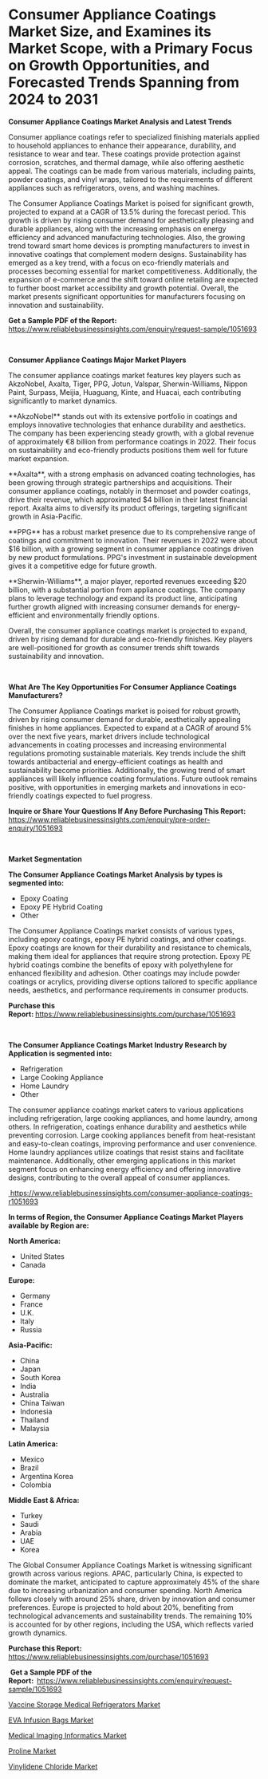 <p><h1>Consumer Appliance Coatings Market Size, and Examines its Market Scope, with a Primary Focus on Growth Opportunities, and Forecasted Trends Spanning from 2024 to 2031</h1></p><p><strong>Consumer Appliance Coatings Market Analysis and Latest Trends</strong></p>
<p><p>Consumer appliance coatings refer to specialized finishing materials applied to household appliances to enhance their appearance, durability, and resistance to wear and tear. These coatings provide protection against corrosion, scratches, and thermal damage, while also offering aesthetic appeal. The coatings can be made from various materials, including paints, powder coatings, and vinyl wraps, tailored to the requirements of different appliances such as refrigerators, ovens, and washing machines.</p><p>The Consumer Appliance Coatings Market is poised for significant growth, projected to expand at a CAGR of 13.5% during the forecast period. This growth is driven by rising consumer demand for aesthetically pleasing and durable appliances, along with the increasing emphasis on energy efficiency and advanced manufacturing technologies. Also, the growing trend toward smart home devices is prompting manufacturers to invest in innovative coatings that complement modern designs. Sustainability has emerged as a key trend, with a focus on eco-friendly materials and processes becoming essential for market competitiveness. Additionally, the expansion of e-commerce and the shift toward online retailing are expected to further boost market accessibility and growth potential. Overall, the market presents significant opportunities for manufacturers focusing on innovation and sustainability.</p></p>
<p><strong>Get a Sample PDF of the Report:&nbsp;</strong> <a href="https://www.reliablebusinessinsights.com/enquiry/request-sample/1051693?utm_campaign=1109&utm_medium=2&utm_source=Github&utm_content=ia&utm_term=07112024&utm_id=consumer-appliance-coatings">https://www.reliablebusinessinsights.com/enquiry/request-sample/1051693</a></p>
<p>&nbsp;</p>
<p><strong>Consumer Appliance Coatings Major Market Players</strong></p>
<p><p>The consumer appliance coatings market features key players such as AkzoNobel, Axalta, Tiger, PPG, Jotun, Valspar, Sherwin-Williams, Nippon Paint, Surpass, Meijia, Huaguang, Kinte, and Huacai, each contributing significantly to market dynamics.</p><p>**AkzoNobel** stands out with its extensive portfolio in coatings and employs innovative technologies that enhance durability and aesthetics. The company has been experiencing steady growth, with a global revenue of approximately €8 billion from performance coatings in 2022. Their focus on sustainability and eco-friendly products positions them well for future market expansion.</p><p>**Axalta**, with a strong emphasis on advanced coating technologies, has been growing through strategic partnerships and acquisitions. Their consumer appliance coatings, notably in thermoset and powder coatings, drive their revenue, which approximated $4 billion in their latest financial report. Axalta aims to diversify its product offerings, targeting significant growth in Asia-Pacific.</p><p>**PPG** has a robust market presence due to its comprehensive range of coatings and commitment to innovation. Their revenues in 2022 were about $16 billion, with a growing segment in consumer appliance coatings driven by new product formulations. PPG's investment in sustainable development gives it a competitive edge for future growth.</p><p>**Sherwin-Williams**, a major player, reported revenues exceeding $20 billion, with a substantial portion from appliance coatings. The company plans to leverage technology and expand its product line, anticipating further growth aligned with increasing consumer demands for energy-efficient and environmentally friendly options.</p><p>Overall, the consumer appliance coatings market is projected to expand, driven by rising demand for durable and eco-friendly finishes. Key players are well-positioned for growth as consumer trends shift towards sustainability and innovation.</p></p>
<p>&nbsp;</p>
<p><strong>What Are The Key Opportunities For Consumer Appliance Coatings Manufacturers?</strong></p>
<p><p>The Consumer Appliance Coatings market is poised for robust growth, driven by rising consumer demand for durable, aesthetically appealing finishes in home appliances. Expected to expand at a CAGR of around 5% over the next five years, market drivers include technological advancements in coating processes and increasing environmental regulations promoting sustainable materials. Key trends include the shift towards antibacterial and energy-efficient coatings as health and sustainability become priorities. Additionally, the growing trend of smart appliances will likely influence coating formulations. Future outlook remains positive, with opportunities in emerging markets and innovations in eco-friendly coatings expected to fuel progress.</p></p>
<p><strong>Inquire or Share Your Questions If Any Before Purchasing This Report:</strong> <a href="https://www.reliablebusinessinsights.com/enquiry/pre-order-enquiry/1051693?utm_campaign=1109&utm_medium=2&utm_source=Github&utm_content=ia&utm_term=07112024&utm_id=consumer-appliance-coatings">https://www.reliablebusinessinsights.com/enquiry/pre-order-enquiry/1051693</a></p>
<p>&nbsp;</p>
<p><strong>Market Segmentation</strong></p>
<p><strong>The Consumer Appliance Coatings Market Analysis by types is segmented into:</strong></p>
<p><ul><li>Epoxy Coating</li><li>Epoxy PE Hybrid Coating</li><li>Other</li></ul></p>
<p><p>The Consumer Appliance Coatings market consists of various types, including epoxy coatings, epoxy PE hybrid coatings, and other coatings. Epoxy coatings are known for their durability and resistance to chemicals, making them ideal for appliances that require strong protection. Epoxy PE hybrid coatings combine the benefits of epoxy with polyethylene for enhanced flexibility and adhesion. Other coatings may include powder coatings or acrylics, providing diverse options tailored to specific appliance needs, aesthetics, and performance requirements in consumer products.</p></p>
<p><strong>Purchase this Report:&nbsp;</strong><a href="https://www.reliablebusinessinsights.com/purchase/1051693?utm_campaign=1109&utm_medium=2&utm_source=Github&utm_content=ia&utm_term=07112024&utm_id=consumer-appliance-coatings">https://www.reliablebusinessinsights.com/purchase/1051693</a></p>
<p>&nbsp;</p>
<p><strong>The Consumer Appliance Coatings Market Industry Research by Application is segmented into:</strong></p>
<p><ul><li>Refrigeration</li><li>Large Cooking Appliance</li><li>Home Laundry</li><li>Other</li></ul></p>
<p><p>The consumer appliance coatings market caters to various applications including refrigeration, large cooking appliances, and home laundry, among others. In refrigeration, coatings enhance durability and aesthetics while preventing corrosion. Large cooking appliances benefit from heat-resistant and easy-to-clean coatings, improving performance and user convenience. Home laundry appliances utilize coatings that resist stains and facilitate maintenance. Additionally, other emerging applications in this market segment focus on enhancing energy efficiency and offering innovative designs, contributing to the overall appeal of consumer appliances.</p></p>
<p><a href="https://www.reliablebusinessinsights.com/consumer-appliance-coatings-r1051693?utm_campaign=1109&utm_medium=2&utm_source=Github&utm_content=ia&utm_term=07112024&utm_id=consumer-appliance-coatings">&nbsp;https://www.reliablebusinessinsights.com/consumer-appliance-coatings-r1051693</a></p>
<p><strong>In terms of Region, the Consumer Appliance Coatings Market Players available by Region are:</strong></p>
<p>
    <p> <strong> North America: </strong>
        <ul>
            <li>United States</li>
            <li>Canada</li>
        </ul>
        </p> 
    <p> <strong> Europe: </strong>
        <ul>
            <li>Germany</li>
            <li>France</li>
            <li>U.K.</li>
            <li>Italy</li>
            <li>Russia</li>
        </ul>
        </p> 
    <p> <strong> Asia-Pacific: </strong>
        <ul>
            <li>China</li>
            <li>Japan</li>
            <li>South Korea</li>
            <li>India</li>
            <li>Australia</li>
            <li>China Taiwan</li>
            <li>Indonesia</li>
            <li>Thailand</li>
            <li>Malaysia</li>
        </ul>
        </p> 
    <p> <strong> Latin America: </strong>
        <ul>
            <li>Mexico</li>
            <li>Brazil</li>
            <li>Argentina Korea</li>
            <li>Colombia</li>
        </ul>
        </p> 
    <p> <strong> Middle East & Africa: </strong>
        <ul>
            <li>Turkey</li>
            <li>Saudi</li>
            <li>Arabia</li>
            <li>UAE</li>
            <li>Korea</li>
        </ul>
    </p>
    </p>
<p><p>The Global Consumer Appliance Coatings Market is witnessing significant growth across various regions. APAC, particularly China, is expected to dominate the market, anticipated to capture approximately 45% of the share due to increasing urbanization and consumer spending. North America follows closely with around 25% share, driven by innovation and consumer preferences. Europe is projected to hold about 20%, benefiting from technological advancements and sustainability trends. The remaining 10% is accounted for by other regions, including the USA, which reflects varied growth dynamics.</p></p>
<p><strong>Purchase this Report: </strong><a href="https://www.reliablebusinessinsights.com/purchase/1051693?utm_campaign=1109&utm_medium=2&utm_source=Github&utm_content=ia&utm_term=07112024&utm_id=consumer-appliance-coatings">https://www.reliablebusinessinsights.com/purchase/1051693</a></p>
<p>&nbsp;<strong>Get a Sample PDF of the Report:&nbsp;&nbsp;</strong><a href="https://www.reliablebusinessinsights.com/enquiry/request-sample/1051693?utm_campaign=1109&utm_medium=2&utm_source=Github&utm_content=ia&utm_term=07112024&utm_id=consumer-appliance-coatings">https://www.reliablebusinessinsights.com/enquiry/request-sample/1051693</a></p>
<p><strong></strong></p>
<p><p><a href="https://issuu.com/reportprime-2/docs/vaccine-storage-medical-refrigerato_242e085be2e6a7?utm_campaign=1109&utm_medium=2&utm_source=Github&utm_content=ia&utm_term=07112024&utm_id=consumer-appliance-coatings">Vaccine Storage Medical Refrigerators Market</a></p><p><a href="https://issuu.com/reportprime-2/docs/eva-infusion-bags-market-size-2030._dd403fe8e38904?utm_campaign=1109&utm_medium=2&utm_source=Github&utm_content=ia&utm_term=07112024&utm_id=consumer-appliance-coatings">EVA Infusion Bags Market</a></p><p><a href="https://issuu.com/reportprime-2/docs/medical-imaging-informatics-market-_8bd74a757960a2?utm_campaign=1109&utm_medium=2&utm_source=Github&utm_content=ia&utm_term=07112024&utm_id=consumer-appliance-coatings">Medical Imaging Informatics Market</a></p><p><a href="https://github.com/stumpefzclearez/Market-Research-Report-List-1/blob/main/proline-market.md?utm_campaign=1109&utm_medium=2&utm_source=Github&utm_content=ia&utm_term=07112024&utm_id=consumer-appliance-coatings">Proline Market</a></p><p><a href="https://github.com/seraphinaqist/Market-Research-Report-List-1/blob/main/vinylidene-chloride-market.md?utm_campaign=1109&utm_medium=2&utm_source=Github&utm_content=ia&utm_term=07112024&utm_id=consumer-appliance-coatings">Vinylidene Chloride Market</a></p></p>